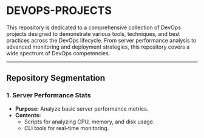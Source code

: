 # DEVOPS-PROJECTS

This repository is dedicated to a comprehensive collection of DevOps projects designed to demonstrate various tools, techniques, and best practices across the DevOps lifecycle. From server performance analysis to advanced monitoring and deployment strategies, this repository covers a wide spectrum of DevOps competencies.

---

## Repository Segmentation

### 1. **Server Performance Stats**
   - **Purpose:** Analyze basic server performance metrics.
   - **Contents:**
     - Scripts for analyzing CPU, memory, and disk usage.
     - CLI tools for real-time monitoring.

